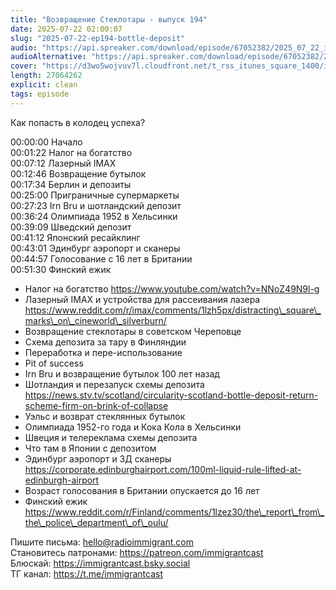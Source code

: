 ```yaml
---
title: "Возвращение Стеклотары - выпуск 194"
date: 2025-07-22 02:00:07
slug: "2025-07-22-ep194-bottle-deposit"
audio: "https://api.spreaker.com/download/episode/67052382/2025_07_22_icast_ep194_bottle_deposit.mp3"
audioAlternative: "https://api.spreaker.com/download/episode/67052382/2025_07_22_icast_ep194_bottle_deposit.mp3"
cover: "https://d3wo5wojvuv7l.cloudfront.net/t_rss_itunes_square_1400/images.spreaker.com/original/75d211617286ebed092e694e334ecff2.jpg"
length: 27064262
explicit: clean
tags: episode
---
```


Как попасть в колодец успеха?  
  
00:00:00 Начало  
00:01:22 Налог на богатство  
00:07:12 Лазерный IMAX  
00:12:46 Возвращение бутылок  
00:17:34 Берлин и депозиты  
00:25:00 Приграничные супермаркеты  
00:27:23 Irn Bru и шотландский депозит  
00:36:24 Олимпиада 1952 в Хельсинки  
00:39:09 Шведский депозит  
00:41:12 Японский ресайклинг  
00:43:01 Эдинбург аэропорт и сканеры  
00:44:57 Голосование с 16 лет в Британии  
00:51:30 Финский ежик  
  
* Налог на богатство https://www.youtube.com/watch?v=NNoZ49N9l-g  
* Лазерный IMAX и устройства для рассеивания лазера https://www.reddit.com/r/imax/comments/1lzh5px/distracting\_square\_marks\_on\_cineworld\_silverburn/  
* Возвращение стеклотары в советском Череповце  
* Схема депозита за тару в Финляндии  
* Переработка и пере-использование  
* Pit of success  
* Irn Bru и возвращение бутылок 100 лет назад  
* Шотландия и перезапуск схемы депозита https://news.stv.tv/scotland/circularity-scotland-bottle-deposit-return-scheme-firm-on-brink-of-collapse  
* Уэльс и возврат стеклянных бутылок  
* Олимпиада 1952-го года и Кока Кола в Хельсинки  
* Швеция и телереклама схемы депозита  
* Что там в Японии с депозитом  
* Эдинбург аэропорт и 3Д сканеры https://corporate.edinburghairport.com/100ml-liquid-rule-lifted-at-edinburgh-airport  
* Возраст голосования в Британии опускается до 16 лет  
* Финский ежик https://www.reddit.com/r/Finland/comments/1lzez30/the\_report\_from\_the\_police\_department\_of\_oulu/  
  
Пишите письма: hello@radioimmigrant.com  
Становитесь патронами: https://patreon.com/immigrantcast  
Блюскай: https://immigrantcast.bsky.social  
ТГ канал: https://t.me/immigrantcast
